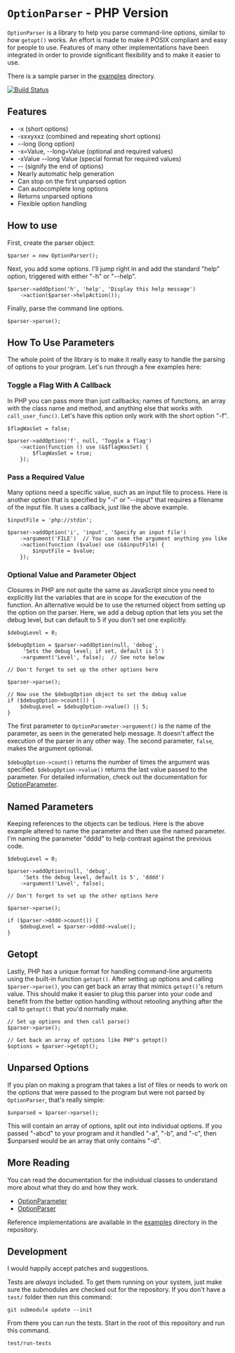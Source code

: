 `OptionParser` - PHP Version
============================

`OptionParser` is a library to help you parse command-line options, similar to how `getopt()` works.  An effort is made to make it POSIX compliant and easy for people to use.  Features of many other implementations have been integrated in order to provide significant flexibility and to make it easier to use.

There is a sample parser in the [examples] directory.

[![Build Status][travis-image]][Travis CI]


Features
--------

* -x (short options)
* -xxxyxxz (combined and repeating short options)
* --long (long option)
* -x=Value, --long=Value (optional and required values)
* -xValue --long Value (special format for required values)
* -- (signify the end of options)
* Nearly automatic help generation
* Can stop on the first unparsed option
* Can autocomplete long options
* Returns unparsed options
* Flexible option handling


How to use
----------

First, create the parser object:

    $parser = new OptionParser();

Next, you add some options.  I'll jump right in and add the standard "help" option, triggered with either "-h" or "--help".

    $parser->addOption('h', 'help', 'Display this help message')
        ->action($parser->helpAction());

Finally, parse the command line options.

    $parser->parse();


How To Use Parameters
---------------------

The whole point of the library is to make it really easy to handle the parsing
of options to your program.  Let's run through a few examples here:


### Toggle a Flag With A Callback

In PHP you can pass more than just callbacks; names of functions, an array with the class name and method, and anything else that works with `call_user_func()`.  Let's have this option only work with the short option "-f".

    $flagWasSet = false;

    $parser->addOption('f', null, 'Toggle a flag')
        ->action(function () use (&$flagWasSet) {
            $flagWasSet = true;
        });

### Pass a Required Value

Many options need a specific value, such as an input file to process.  Here is another option that is specified by "-i" or "--input" that requires a filename of the input file.  It uses a callback, just like the above example.

    $inputFile = 'php://stdin';

    $parser->addOption('i', 'input', 'Specify an input file')
        ->argument('FILE')  // You can name the argument anything you like
        ->action(function ($value) use (&$inputFile) {
            $inputFile = $value;
        });


### Optional Value and Parameter Object

Closures in PHP are not quite the same as JavaScript since you need to explicitly list the variables that are in scope for the execution of the function.  An alternative would be to use the returned object from setting up the option on the parser.  Here, we add a debug option that lets you set the debug level, but can default to 5 if you don't set one explicitly.

    $debugLevel = 0;

    $debugOption = $parser->addOption(null, 'debug',
         'Sets the debug level; if set, default is 5')
        ->argument('Level', false);  // See note below

    // Don't forget to set up the other options here

    $parser->parse();
    
    // Now use the $debugOption object to set the debug value
    if ($debugOption->count()) {
        $debugLevel = $debugOption->value() || 5;
    }

The first parameter to `OptionParameter->argument()` is the name of the parameter, as seen in the generated help message.  It doesn't affect the execution of the parser in any other way.  The second parameter, `false`, makes the argument optional.

`$debugOption->count()` returns the number of times the argument was specified.  `$debugOption->value()` returns the last value passed to the parameter.  For detailed information, check out the documentation for [OptionParameter].


Named Parameters
----------------

Keeping references to the objects can be tedious.  Here is the above example altered to name the parameter and then use the named parameter.  I'm naming the parameter "dddd" to help contrast against the previous code.

    $debugLevel = 0;

    $parser->addOption(null, 'debug',
         'Sets the debug level, default is 5', 'dddd')
        ->argument('Level', false);

    // Don't forget to set up the other options here

    $parser->parse();
    
    if ($parser->dddd->count()) {
        $debugLevel = $parser->dddd->value();
    }


Getopt
------

Lastly, PHP has a unique format for handling command-line arguments using the built-in function `getopt()`.  After setting up options and calling `$parser->parse()`, you can get back an array that mimics `getopt()`'s return value.  This should make it easier to plug this parser into your code and benefit from the better option handling without retooling anything after the call to `getopt()` that you'd normally make.

    // Set up options and then call parse()
    $parser->parse();

    // Get back an array of options like PHP's getopt()
    $options = $parser->getopt();


Unparsed Options
----------------

If you plan on making a program that takes a list of files or needs to work on the options that were passed to the program but were not parsed by `OptionParser`, that's really simple:

    $unparsed = $parser->parse();

This will contain an array of options, split out into individual options.  If you passed "-abcd" to your program and it handled "-a", "-b", and "-c", then $unparsed would be an array that only contains "-d".


More Reading
------------

You can read the documentation for the individual classes to understand more about what they do and how they work.

* [OptionParameter]
* [OptionParser]

Reference implementations are available in the [examples] directory in the repository.


Development
-----------

I would happily accept patches and suggestions.

Tests are *always* included.  To get them running on your system, just make sure the submodules are checked out for the repository.  If you don't have a `test/` folder then run this command:

    git submodule update --init

From there you can run the tests.  Start in the root of this repository and run this command.

    test/run-tests


[examples]: examples/
[OptionParameter]: option-parameter.md
[OptionParser]: option-parser.md
[Travis CI]: http://travis-ci.org/tests-always-included/option-parser-php
[travis-image]: https://secure.travis-ci.org/tests-always-included/option-parser-php.png
